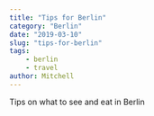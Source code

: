 ```yaml
---
title: "Tips for Berlin"
category: "Berlin"
date: "2019-03-10"
slug: "tips-for-berlin"
tags:
    - berlin
    - travel
author: Mitchell
---
```


Tips on what to see and eat in Berlin
